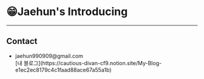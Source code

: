 <h1> 😁Jaehun's Introducing </h1>
<hr>
  <h2> Contact </h2>
    <ul>
      <li>jaehun990909@gmail.com</li>
      <a>[내 블로그](https://cautious-divan-cf9.notion.site/My-Blog-e1ec2ec8179c4c1faad88ace67a55a1b)</a>
    </ul>
